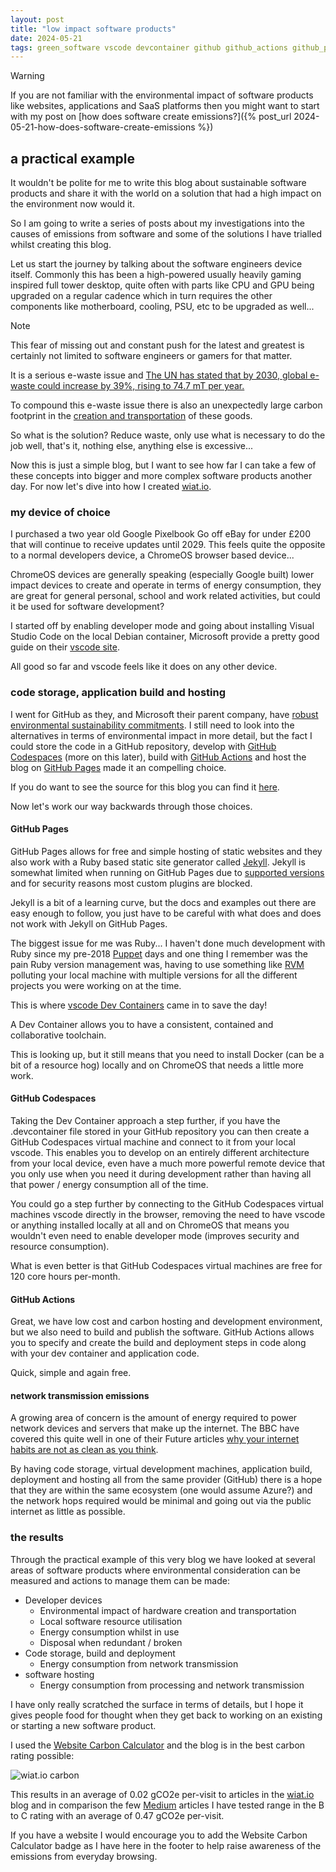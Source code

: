 ```yaml
---
layout: post
title: "low impact software products"
date: 2024-05-21
tags: green_software vscode devcontainer github github_actions github_pages github_codespaces jekyll website_carbon_calculator
---
```


> [!WARNING]
> If you are not familiar with the environmental impact of software products like websites, applications and SaaS platforms then you might want to start with my post on [how does software create emissions?]({% post_url 2024-05-21-how-does-software-create-emissions %})

## a practical example

It wouldn't be polite for me to write this blog about sustainable software products and share it with the world on a solution that had a high impact on the environment now would it.

So I am going to write a series of posts about my investigations into the causes of emissions from software and some of the solutions I have trialled whilst creating this blog.

Let us start the journey by talking about the software engineers device itself.  Commonly this has been a high-powered usually heavily gaming inspired full tower desktop, quite often with parts like CPU and GPU being upgraded on a regular cadence which in turn requires the other components like motherboard, cooling, PSU, etc to be upgraded as well...

> [!NOTE]
> This fear of missing out and constant push for the latest and greatest is certainly not limited to software engineers or gamers for that matter.
>
> It is a serious e-waste issue and [The UN has stated that by 2030, global e-waste could increase by 39%, rising to 74.7 mT per year.](https://www.tier1.com/e-waste-are-we-literally-throwing-away-millions-of-pounds/)

To compound this e-waste issue there is also an unexpectedly large carbon footprint in the [creation and transportation](https://circularcomputing.com/news/carbon-footprint-laptop/) of these goods.

So what is the solution?  Reduce waste, only use what is necessary to do the job well, that's it, nothing else, anything else is excessive...

Now this is just a simple blog, but I want to see how far I can take a few of these concepts into bigger and more complex software products another day.  For now let's dive into how I created [wiat.io](https://wiat.io/).

### my device of choice

I purchased a two year old Google Pixelbook Go off eBay for under £200 that will continue to receive updates until 2029.  This feels quite the opposite to a normal developers device, a ChromeOS browser based device...

ChromeOS devices are generally speaking (especially Google built) lower impact devices to create and operate in terms of energy consumption, they are great for general personal, school and work related activities, but could it be used for software development?

I started off by enabling developer mode and going about installing Visual Studio Code on the local Debian container, Microsoft provide a pretty good guide on their [vscode site](https://code.visualstudio.com/blogs/2020/12/03/chromebook-get-started).

All good so far and vscode feels like it does on any other device.

### code storage, application build and hosting

I went for GitHub as they, and Microsoft their parent company, have [robust environmental sustainability commitments](https://github.blog/2021-04-22-environmental-sustainability-github/).  I still need to look into the alternatives in terms of environmental impact in more detail, but the fact I could store the code in a GitHub repository, develop with [GitHub Codespaces](https://github.com/features/codespaces) (more on this later), build with [GitHub Actions](https://github.com/features/actions) and host the blog on [GitHub Pages](https://pages.github.com/) made it an compelling choice.

If you do want to see the source for this blog you can find it [here](https://github.com/steve-hawkins/waste-is-a-thief).

Now let's work our way backwards through those choices.

#### GitHub Pages

GitHub Pages allows for free and simple hosting of static websites and they also work with a Ruby based static site generator called [Jekyll](https://jekyllrb.com/).  Jekyll is somewhat limited when running on GitHub Pages due to [supported versions](https://pages.github.com/versions/) and for security reasons most custom plugins are blocked.

Jekyll is a bit of a learning curve, but the docs and examples out there are easy enough to follow, you just have to be careful with what does and does not work with Jekyll on GitHub Pages.

The biggest issue for me was Ruby...  I haven't done much development with Ruby since my pre-2018 [Puppet](https://www.puppet.com/) days and one thing I remember was the pain Ruby version management was, having to use something like [RVM](https://rvm.io/) polluting your local machine with multiple versions for all the different projects you were working on at the time.

This is where [vscode Dev Containers](https://code.visualstudio.com/docs/devcontainers/tutorial) came in to save the day!

A Dev Container allows you to have a consistent, contained and collaborative toolchain.

This is looking up, but it still means that you need to install Docker (can be a bit of a resource hog) locally and on ChromeOS that needs a little more work.

#### GitHub Codespaces

Taking the Dev Container approach a step further, if you have the .devcontainer file stored in your GitHub repository you can then create a GitHub Codespaces virtual machine and connect to it from your local vscode.  This enables you to develop on an entirely different architecture from your local device, even have a much more powerful remote device that you only use when you need it during development rather than having all that power / energy consumption all of the time.

You could go a step further by connecting to the GitHub Codespaces virtual machines vscode directly in the browser, removing the need to have vscode or anything installed locally at all and on ChromeOS that means you wouldn't even need to enable developer mode (improves security and resource consumption).

What is even better is that GitHub Codespaces virtual machines are free for 120 core hours per-month.

#### GitHub Actions

Great, we have low cost and carbon hosting and development environment, but we also need to build and publish the software.  GitHub Actions allows you to specify and create the build and deployment steps in code along with your dev container and application code.

Quick, simple and again free.

#### network transmission emissions

A growing area of concern is the amount of energy required to power network devices and servers that make up the internet.  The BBC have covered this quite well in one of their Future articles [why your internet habits are not as clean as you think](https://www.bbc.com/future/article/20200305-why-your-internet-habits-are-not-as-clean-as-you-think).

By having code storage, virtual development machines, application build, deployment and hosting all from the same provider (GitHub) there is a hope that they are within the same ecosystem (one would assume Azure?) and the network hops required would be minimal and going out via the public internet as little as possible.

### the results

Through the practical example of this very blog we have looked at several areas of software products where environmental consideration can be measured and actions to manage them can be made:

- Developer devices
  - Environmental impact of hardware creation and transportation
  - Local software resource utilisation
  - Energy consumption whilst in use
  - Disposal when redundant / broken
- Code storage, build and deployment
  - Energy consumption from network transmission
- software hosting
  - Energy consumption from processing and network transmission

I have only really scratched the surface in terms of details, but I hope it gives people food for thought when they get back to working on an existing or starting a new software product.

I used the [Website Carbon Calculator](https://www.websitecarbon.com/) and the blog is in the best carbon rating possible:

![wiat.io carbon]({{site.baseurl}}/assets/wiat-io-carbon.png)

This results in an average of 0.02 gCO2e per-visit to articles in the [wiat.io](https://wiat.io/) blog and in comparison the few [Medium](https://medium.com/) articles I have tested range in the B to C rating with an average of 0.47 gCO2e per-visit.

If you have a website I would encourage you to add the Website Carbon Calculator badge as I have here in the footer to help raise awareness of the emissions from everyday browsing.
